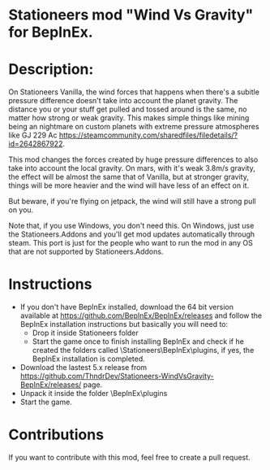 # Stationeers mod "Wind Vs Gravity" for BepInEx.

# Description:  
On Stationeers Vanilla, the wind forces that happens when there's a subitle pressure difference doesn't take into account the planet gravity. The distance you or your stuff get pulled and tossed around is the same, no matter how strong or weak gravity.
This makes simple things like mining being an nightmare on custom planets with extreme pressure atmospheres like GJ 229 Ac https://steamcommunity.com/sharedfiles/filedetails/?id=2642867922.

This mod changes the forces created by huge pressure differences to also take into account the local gravity. On mars, with it's weak 3.8m/s gravity, the effect will be almost the same that of Vanilla, but at stronger gravity, things will be more heavier and the wind will have less of an effect on it.

But beware, if you're flying on jetpack, the wind will still have a strong pull on you.

Note that, if you use Windows, you don't need this. On Windows, just use the Stationeers.Addons and you'll get mod updates automatically through steam. This port is just for the people who want to run the mod in any OS that are not supported by Stationeers.Addons.

# Instructions

* If you don't have BepInEx installed, download the 64 bit version available at https://github.com/BepInEx/BepInEx/releases and follow the BepInEx installation instructions but basically you will need to:
     - Drop it inside Stationeers folder
     - Start the game once to finish installing BepInEx and check if he created the folders called \Stationeers\BepInEx\plugins, if yes, the BepInEx installation is completed.
* Download the lastest 5.x release from https://github.com/ThndrDev/Stationeers-WindVsGravity-BepInEx/releases/ page.
* Unpack it inside the folder \BepInEx\plugins
* Start the game.

# Contributions

If you want to contribute with this mod, feel free to create a pull request.
